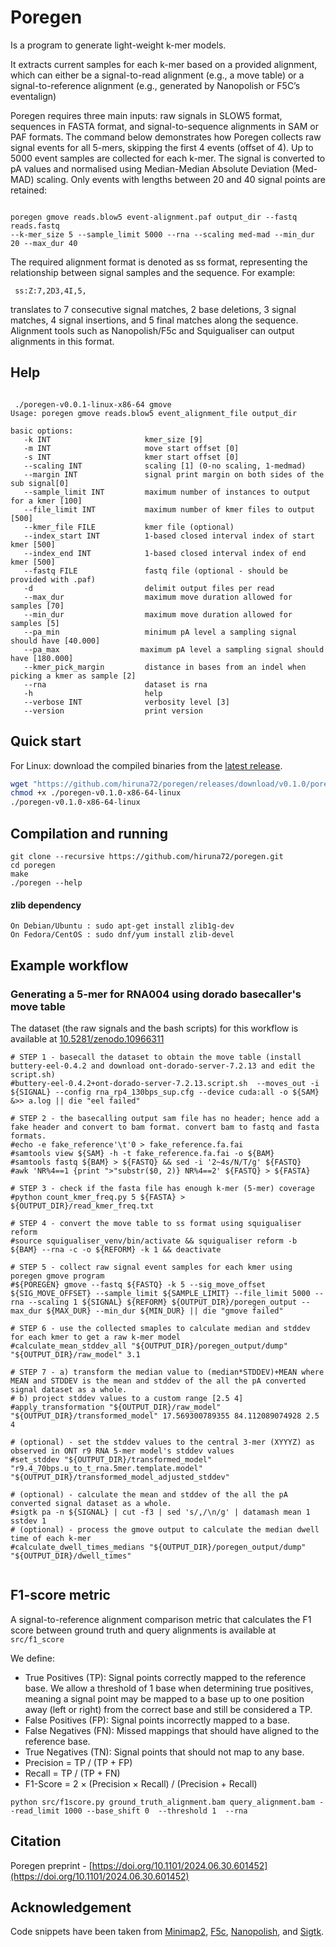 # Poregen

Is a program to generate light-weight k-mer models.

It extracts current samples for each k-mer based on a provided alignment, which can either be a signal-to-read alignment (e.g., a move table) or a signal-to-reference alignment (e.g., generated by Nanopolish or F5C’s eventalign) 

Poregen requires three main inputs: raw signals in SLOW5 format, sequences in FASTA format, and signal-to-sequence alignments in SAM or PAF formats. The command below demonstrates how Poregen collects raw signal events for all 5-mers, skipping the first 4 events (offset of 4). Up to 5000 event samples are collected for each k-mer. The signal is converted to pA values and normalised using Median-Median Absolute Deviation (Med-MAD) scaling. Only events with lengths between 20 and 40 signal points are retained:

````

poregen gmove reads.blow5 event-alignment.paf output_dir --fastq reads.fastq
--k-mer_size 5 --sample_limit 5000 --rna --scaling med-mad --min_dur 20 --max_dur 40

````

The required alignment format is denoted as ss format, representing the relationship between signal samples and the sequence. For example:
````
 ss:Z:7,2D3,4I,5,
````
translates to 7 consecutive signal matches, 2 base deletions, 3 signal matches, 4 signal insertions, and 5 final matches along the sequence. Alignment tools such as Nanopolish/F5c and Squigualiser can output alignments in this format.


## Help
````

 ./poregen-v0.0.1-linux-x86-64 gmove
Usage: poregen gmove reads.blow5 event_alignment_file output_dir

basic options:
   -k INT                     kmer_size [9]
   -m INT                     move start offset [0]
   -s INT                     kmer start offset [0]
   --scaling INT              scaling [1] (0-no scaling, 1-medmad)
   --margin INT               signal print margin on both sides of the sub signal[0] 
   --sample_limit INT         maximum number of instances to output for a kmer [100] 
   --file_limit INT           maximum number of kmer files to output [500] 
   --kmer_file FILE           kmer file (optional) 
   --index_start INT          1-based closed interval index of start kmer [500] 
   --index_end INT            1-based closed interval index of end kmer [500] 
   --fastq FILE               fastq file (optional - should be provided with .paf) 
   -d                         delimit output files per read
   --max_dur                  maximum move duration allowed for samples [70]
   --min_dur                  maximum move duration allowed for samples [5]
   --pa_min                   minimum pA level a sampling signal should have [40.000]
   --pa_max                  maximum pA level a sampling signal should have [180.000]
   --kmer_pick_margin         distance in bases from an indel when picking a kmer as sample [2]
   --rna                      dataset is rna
   -h                         help
   --verbose INT              verbosity level [3]
   --version                  print version

````
## Quick start

For Linux: download the compiled binaries from the [latest release](https://github.com/hiruna72/poregen/releases).
```sh
wget "https://github.com/hiruna72/poregen/releases/download/v0.1.0/poregen-v0.1.0-x86-64-linux"
chmod +x ./poregen-v0.1.0-x86-64-linux
./poregen-v0.1.0-x86-64-linux
```

## Compilation and running

```
git clone --recursive https://github.com/hiruna72/poregen.git
cd poregen
make
./poregen --help
```
#### zlib dependency
```
On Debian/Ubuntu : sudo apt-get install zlib1g-dev
On Fedora/CentOS : sudo dnf/yum install zlib-devel
```

## Example workflow
### Generating a 5-mer for RNA004 using dorado basecaller's move table
The dataset (the raw signals and the bash scripts) for this workflow is available at [10.5281/zenodo.10966311](https://doi.org/10.5281/zenodo.10966311)

````
# STEP 1 - basecall the dataset to obtain the move table (install buttery-eel-0.4.2 and download ont-dorado-server-7.2.13 and edit the script.sh)
#buttery-eel-0.4.2+ont-dorado-server-7.2.13.script.sh  --moves_out -i ${SIGNAL} --config rna_rp4_130bps_sup.cfg --device cuda:all -o ${SAM} &>> a.log || die "eel failed"

# STEP 2 - the basecalling output sam file has no header; hence add a fake header and convert to bam format. convert bam to fastq and fasta formats.
#echo -e fake_reference'\t'0 > fake_reference.fa.fai
#samtools view ${SAM} -h -t fake_reference.fa.fai -o ${BAM}
#samtools fastq ${BAM} > ${FASTQ} && sed -i '2~4s/N/T/g' ${FASTQ}
#awk 'NR%4==1 {print ">"substr($0, 2)} NR%4==2' ${FASTQ} > ${FASTA}

# STEP 3 - check if the fasta file has enough k-mer (5-mer) coverage
#python count_kmer_freq.py 5 ${FASTA} > ${OUTPUT_DIR}/read_kmer_freq.txt

# STEP 4 - convert the move table to ss format using squigualiser reform
#source squigualiser_venv/bin/activate && squigualiser reform -b ${BAM} --rna -c -o ${REFORM} -k 1 && deactivate

# STEP 5 - collect raw signal event samples for each kmer using poregen gmove program
#${POREGEN} gmove --fastq ${FASTQ} -k 5 --sig_move_offset ${SIG_MOVE_OFFSET} --sample_limit ${SAMPLE_LIMIT} --file_limit 5000 --rna --scaling 1 ${SIGNAL} ${REFORM} ${OUTPUT_DIR}/poregen_output --max_dur ${MAX_DUR} --min_dur ${MIN_DUR} || die "gmove failed"

# STEP 6 - use the collected smaples to calculate median and stddev for each kmer to get a raw k-mer model
#calculate_mean_stddev_all "${OUTPUT_DIR}/poregen_output/dump" "${OUTPUT_DIR}/raw_model" 3.1

# STEP 7 - a) transform the median value to (median*STDDEV)+MEAN where MEAN and STDDEV is the mean and stddev of the all the pA converted signal dataset as a whole.
# b) project stddev values to a custom range [2.5 4]
#apply_transformation "${OUTPUT_DIR}/raw_model" "${OUTPUT_DIR}/transformed_model" 17.569300789355 84.112089074928 2.5 4

# (optional) - set the stddev values to the central 3-mer (XYYYZ) as observed in ONT r9 RNA 5-mer model's stddev values
#set_stddev "${OUTPUT_DIR}/transformed_model" "r9.4_70bps.u_to_t_rna.5mer.template.model" "${OUTPUT_DIR}/transformed_model_adjusted_stddev"

# (optional) - calculate the mean and stddev of the all the pA converted signal dataset as a whole.
#sigtk pa -n ${SIGNAL} | cut -f3 | sed 's/,/\n/g' | datamash mean 1 sstdev 1
# (optional) - process the gmove output to calculate the median dwell time of each k-mer
#calculate_dwell_times_medians "${OUTPUT_DIR}/poregen_output/dump" "${OUTPUT_DIR}/dwell_times"


````

## F1-score metric

A signal-to-reference alignment comparison metric that calculates the F1 score between ground truth and query alignments is available at `src/f1_score`

We define:
* True Positives (TP): Signal points correctly mapped to the reference base. We allow a threshold of 1 base when determining true positives, meaning a signal point may be mapped to a base up to one position away (left or right) from the correct base and still be considered a TP.
* False Positives (FP): Signal points incorrectly mapped to a base.
* False Negatives (FN): Missed mappings that should have aligned to the reference base.
* True Negatives (TN): Signal points that should not map to any base.
* Precision = TP / (TP + FP)
* Recall = TP / (TP + FN)
* F1-Score = 2 × (Precision × Recall) / (Precision + Recall)

````
python src/f1score.py ground_truth_alignment.bam query_alignment.bam --read_limit 1000 --base_shift 0  --threshold 1  --rna
````

## Citation
Poregen preprint - [https://doi.org/10.1101/2024.06.30.601452](https://doi.org/10.1101/2024.06.30.601452)

## Acknowledgement
Code snippets have been taken from [Minimap2](https://github.com/lh3/minimap2), [F5c](https://github.com/hasindu2008/f5c), [Nanopolish](https://github.com/jts/nanopolish), and [Sigtk](https://github.com/hasindu2008/sigtk).




